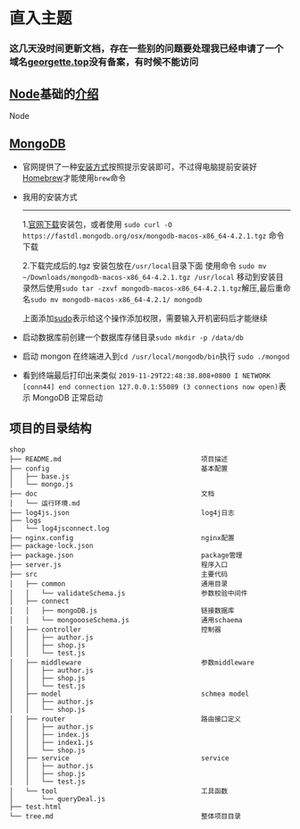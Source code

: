 # 直入主题
### 这几天没时间更新文档，存在一些别的问题要处理我已经申请了一个域名[georgette.top](http://georgette.top/)没有备案，有时候不能访问

## [Node](https://nodejs.org/)基础的[介绍](https://www.runoob.com/nodejs/nodejs-tutorial.html)

[](https://nodejs.org/en/download/releases/)Node

## [MongoDB](https://www.mongodb.com/)

- 官网提供了一种[安装方式](https://docs.mongodb.com/manual/tutorial/install-mongodb-on-os-x/)按照提示安装即可，不过得电脑提前安装好[Homebrew](https://brew.sh/)才能使用`brew`命令
- 我用的安装方式

  ***

  1.[官网下载](https://www.mongodb.com/download-center/community)安装包，或者使用
  `sudo curl -O https://fastdl.mongodb.org/osx/mongodb-macos-x86_64-4.2.1.tgz` 命令下载

  2.下载完成后的.tgz 安装包放在`/usr/local`目录下面
  使用命令 `sudo mv ~/Downloads/mongodb-macos-x86_64-4.2.1.tgz /usr/local` 移动到安装目录然后使用`sudo tar -zxvf mongodb-macos-x86_64-4.2.1.tgz`解压,最后重命名`sudo mv mongodb-macos-x86_64-4.2.1/ mongodb`

  上面添加[sudo](https://man.linuxde.net/sudo)表示给这个操作添加权限，需要输入开机密码后才能继续

* 启动数据库前创建一个数据库存储目录`sudo mkdir -p /data/db`
* 启动 mongon 在终端进入到`cd /usr/local/mongodb/bin`执行
  `sudo ./mongod`

* 看到终端最后打印出来类似
  `2019-11-29T22:48:38.808+0800 I NETWORK [conn44] end connection 127.0.0.1:55089 (3 connections now open)`表示 MongoDB 正常启动

## 项目的目录结构


```
shop
├── README.md                                   项目描述
├── config                                      基本配置
│   ├── base.js                                 
│   └── mongo.js                                
├── doc                                         文档
│   └── 运行环境.md
├── log4js.json                                 log4j日志
├── logs
│   └── log4jsconnect.log
├── nginx.config                                nginx配置
├── package-lock.json
├── package.json                                package管理
├── server.js                                   程序入口
├── src                                         主要代码
│   ├── common                                  通用目录
│   │   └── validateSchema.js                   参数校验中间件
│   ├── connect
│   │   ├── mongoDB.js                          链接数据库
│   │   └── mongoooseSchema.js                  通用schaema
│   ├── controller                              控制器
│   │   ├── author.js
│   │   ├── shop.js
│   │   └── test.js
│   ├── middleware                              参数middleware
│   │   ├── author.js
│   │   ├── shop.js
│   │   └── test.js
│   ├── model                                   schmea model
│   │   ├── author.js
│   │   └── shop.js
│   ├── router                                  路由接口定义
│   │   ├── author.js
│   │   ├── index.js
│   │   ├── index1.js
│   │   └── shop.js
│   ├── service                                 service
│   │   ├── author.js
│   │   ├── shop.js
│   │   └── test.js
│   └── tool                                    工具函数
│       └── queryDeal.js
├── test.html
└── tree.md                                     整体项目目录
```